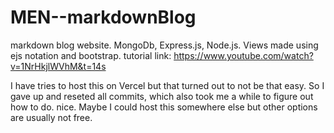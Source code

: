 # MEN--markdownBlog
markdown blog website. MongoDb, Express.js, Node.js. Views made using ejs notation and bootstrap.
tutorial link: https://www.youtube.com/watch?v=1NrHkjlWVhM&t=14s

I have tries to host this on Vercel but that turned out to not be that easy. So I gave up and reseted all commits, which also took me a while to figure out how to do. nice.
Maybe I could host this somewhere else but other options are usually not free.
